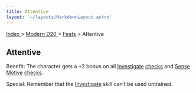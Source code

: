 ```yaml
---
title: Attentive
layout: '~/layouts/MarkdownLayout.astro'
---
```


[ Index ](/) > [ Modern D20 ](/modern.d20.srd) > [Feats](/modern.d20.srd/feats) > Attentive

## Attentive

Benefit: The character gets a +2 bonus on all
[Investigate](/modern.d20.srd/skills/investigate)
[checks](/modern.d20.srd/skills/skill.basics.php#skill) and [Sense Motive](/modern.d20.srd/skills/sense.motive)
[checks](/modern.d20.srd/skills/skill.basics.php#skill).

Special: Remember that the [Investigate](/modern.d20.srd/skills/investigate)
skill can’t be used untrained.

